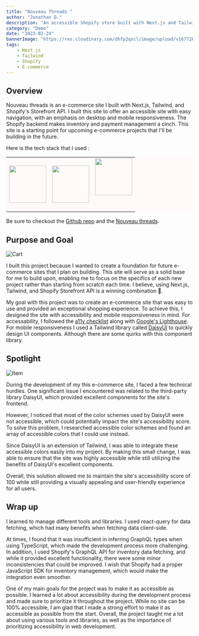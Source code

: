```yaml
---
title: "Nouveau Threads "
author: "Jonathan D."
description: "An accessible Shopify store built with Next.js and Tailwind CSS"
category: "Demo"
date: "2023-02-24"
bannerImage: "https://res.cloudinary.com/dhfp2qscl/image/upload/v1677269910/Nouveau-Threads.png"
tags:
    - Next.js
    - Tailwind 
    - Shopify
    - E-commerce
---
```


## Overview

Nouveau threads is an e-commerce site I built with Next.js, Tailwind, and Shopify's Storefront API. I built this site to offer an accessible site with easy navigation, with an emphasis on desktop and mobile responsiveness. The Shopify backend makes inventory and payment management a cinch. This site is a starting point for upcoming e-commerce projects that I'll be building in the future. 

Here is the tech stack that I used :

<table style="background-color:snow;">
  <tr>
    <td align="center" valign="center"><img src="https://cdn.jsdelivr.net/gh/devicons/devicon/icons/nextjs/nextjs-original-wordmark.svg" width="100" height="100"/></td>
    <td align="center" valign="center"><img src="https://cdn.jsdelivr.net/gh/devicons/devicon/icons/tailwindcss/tailwindcss-original-wordmark.svg" width="100" height="100"/></td>
    <td align="center" valign="center"><img style="padding-bottom:2.5em;" src="https://upload.wikimedia.org/wikipedia/commons/thumb/0/0e/Shopify_logo_2018.svg/2560px-Shopify_logo_2018.svg.png" width="100" height="100"/></td>
    </tr>
</table>

Be sure to checkout the [Github repo](https://github.com/Jdure/nouveau-threads) and the [Nouveau threads](https://nouveau-threads.vercel.app/).

## Purpose and Goal

![Cart](https://res.cloudinary.com/dhfp2qscl/image/upload/v1677345735/Screen_Shot_2023-02-25_at_12.18.18_PM_rvnjcr.png)

I built this project because I wanted to create a foundation for future e-commerce sites that I plan on building. This site will serve as a solid base for me to build upon, enabling me to focus on the specifics of each new project rather than starting from scratch each time. I believe, using Next.js, Tailwind, and Shopify Storefront API is a winning combination 🚀.


My goal with this project was to create an e-commerce site that was easy to use and provided an exceptional shopping experience. To achieve this, I designed the site with accessibility and mobile responsiveness in mind. For accessability, I followed the [a11y checklist](https://www.a11yproject.com/checklist/) along with [Google's Lighthouse](https://developer.chrome.com/docs/lighthouse/overview/). For mobile responsiveness I used a Tailwind library called [DaisyUI](https://daisyui.com/) to quickly design UI components. Although there are some quirks with this component library.

## Spotlight

![Item](https://res.cloudinary.com/dhfp2qscl/image/upload/v1677346170/Screen_Shot_2023-02-25_at_12.28.50_PM_eyhyp3.png)

During the development of my this e-commerce site, I faced a few technical hurdles. One significant issue I encountered was related to the third-party library DaisyUI, which provided excellent components for the site's frontend. 

However, I noticed that most of the color schemes used by DaisyUI were not accessible, which could potentially impact the site's accessibility score. To solve this problem, I researched accessible color schemes and found an array of accessible colors that I could use instead. 

Since DaisyUI is an extension of Tailwind, I was able to integrate these accessible colors easily into my project. By making this small change, I was able to ensure that the site was highly accessible while still utilizing the benefits of DaisyUI's excellent components. 

Overall, this solution allowed me to maintain the site's accessibility score of 100 while still providing a visually appealing and user-friendly experience for all users. 

## Wrap up

I learned to manage different tools and libraries. I used react-query for data fetching, which had many benefits when fetching data client-side. 

At times, I found that it was insufficient in inferring GraphQL types when using TypeScript, which made the development process more challenging. In addition, I used Shopify's GraphQL API for inventory data fetching, and while it provided excellent functionality, there were some minor inconsistencies that could be improved. I wish that Shopify had a proper JavaScript SDK for inventory management, which would make the integration even smoother.

One of my main goals for the project was to make it as accessible as possible. I learned a lot about accessibility during the development process and made sure to prioritize it throughout the project. While no site can be 100% accessible, I am glad that I made a strong effort to make it as accessible as possible from the start. Overall, the project taught me a lot about using various tools and libraries, as well as the importance of prioritizing accessibility in web development.
